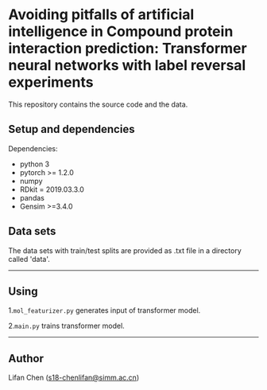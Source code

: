 # Avoiding pitfalls of artificial intelligence in Compound protein interaction prediction: Transformer neural networks with label reversal experiments

This repository contains the source code and the data.

## Setup and dependencies 

Dependencies:
- python 3
- pytorch >= 1.2.0
- numpy
- RDkit = 2019.03.3.0
- pandas
- Gensim >=3.4.0

## Data sets

The data sets with train/test splits are provided as .txt file in a directory called 'data'.

---

## Using

1.`mol_featurizer.py` generates input of transformer model.

2.`main.py` trains transformer model.

---

## Author

Lifan Chen (s18-chenlifan@simm.ac.cn)
